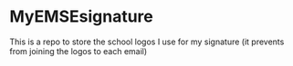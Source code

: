 # MyEMSEsignature
This is a repo to store the school logos I use for my signature
(it prevents from joining the logos to each email)
